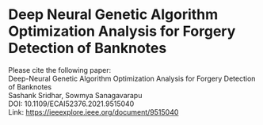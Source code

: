 # Deep Neural Genetic Algorithm Optimization Analysis for Forgery Detection of Banknotes

Please cite the following paper: <br/>
Deep-Neural Genetic Algorithm Optimization Analysis for Forgery Detection of Banknotes <br/>
Sashank Sridhar, Sowmya Sanagavarapu <br/>
DOI: 10.1109/ECAI52376.2021.9515040 <br/>
Link: https://ieeexplore.ieee.org/document/9515040
